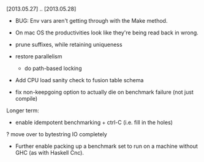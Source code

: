 

[2013.05.27] .. [2013.05.28]

 * BUG: Env vars aren't getting through with the Make method.

 * On mac OS the productivities look like they're being read back in wrong.
 * prune suffixes, while retaining uniqueness
 
 * restore parallelism
   * do path-based locking

 * Add CPU load sanity check to fusion table schema

 * fix non-keepgoing option to actually die on benchmark failure (not just compile)

Longer term:

 * enable idempotent benchmarking + ctrl-C (i.e. fill in the holes)
 
 ? move over to bytestring IO completely
 
 * Further enable packing up a benchmark set to run on a machine
   without GHC (as with Haskell Cnc).
